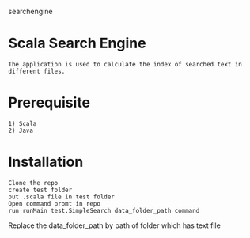 searchengine
# Scala Search Engine
	The application is used to calculate the index of searched text in different files.
# Prerequisite
	1) Scala 
	2) Java
	
# Installation
	Clone the repo
	create test folder
	put .scala file in test folder
	Open command promt in repo
	run runMain test.SimpleSearch data_folder_path command 
  Replace the data_folder_path by path of folder which has text file
